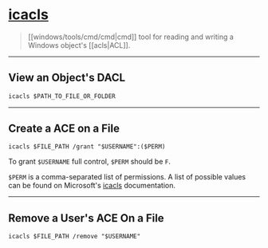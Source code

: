 # [icacls](https://docs.microsoft.com/en-us/windows-server/administration/windows-commands/icacls)

> [[windows/tools/cmd/cmd|cmd]] tool for reading and writing a Windows object's [[acls|ACL]].

---

## View an Object's DACL

```cmd
icacls $PATH_TO_FILE_OR_FOLDER
```

---

## Create a ACE on a File

```batch
icacls $FILE_PATH /grant "$USERNAME":($PERM)
```

To grant `$USERNAME` full control, `$PERM` should be `F`.

`$PERM` is a comma-separated list of permissions. A list of possible values can be found on Microsoft's [icacls](https://docs.microsoft.com/en-us/windows-server/administration/windows-commands/icacls) documentation.

---

## Remove a User's ACE On a File

```batch
icacls $FILE_PATH /remove "$USERNAME"
```
